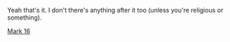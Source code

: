 Yeah that's it. I don't there's anything after it too (unless you're religious or something).

[Mark 16](../../../born.md)